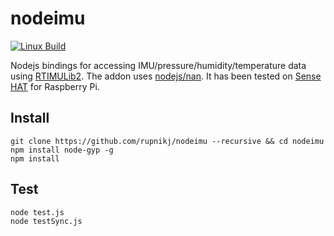 nodeimu
=========

[![Linux Build][travis-linux-image]][travis-linux-url]


Nodejs bindings for accessing IMU/pressure/humidity/temperature data using [RTIMULib2](https://github.com/richards-tech/RTIMULib2.git). The addon uses [nodejs/nan](https://github.com/nodejs/nan.git). It has been tested on [Sense HAT](https://www.raspberrypi.org/products/sense-hat/) for Raspberry Pi.

## Install

```
git clone https://github.com/rupnikj/nodeimu --recursive && cd nodeimu
npm install node-gyp -g
npm install
```

## Test

```
node test.js
node testSync.js
```


[travis-linux-image]: https://img.shields.io/travis/rupnikj/nodeimu/master.svg?label=linux
[travis-linux-url]: https://travis-ci.org/rupnikj/nodeimu
